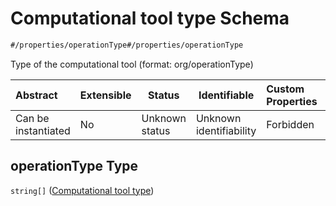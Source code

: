 # Computational tool type Schema

```txt
#/properties/operationType#/properties/operationType
```

Type of the computational tool (format: org/operationType)


| Abstract            | Extensible | Status         | Identifiable            | Custom Properties | Additional Properties | Access Restrictions | Defined In                                                            |
| :------------------ | ---------- | -------------- | ----------------------- | :---------------- | --------------------- | ------------------- | --------------------------------------------------------------------- |
| Can be instantiated | No         | Unknown status | Unknown identifiability | Forbidden         | Allowed               | none                | [manifest.schema.json\*](manifest.schema.json "open original schema") |

## operationType Type

`string[]` ([Computational tool type](manifest-properties-computational-tool-operationType.md))
